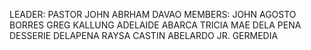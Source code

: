 LEADER: PASTOR JOHN ABRHAM DAVAO
MEMBERS: JOHN AGOSTO BORRES
         GREG KALLUNG
         ADELAIDE ABARCA
         TRICIA MAE DELA PENA
         DESSERIE DELAPENA
         RAYSA CASTIN
         ABELARDO JR. GERMEDIA
        
